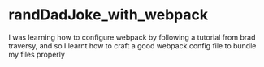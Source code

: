 # randDadJoke_with_webpack
I was learning how to configure webpack by following a tutorial from brad traversy, and so I learnt how to craft a good webpack.config file to bundle my files properly
